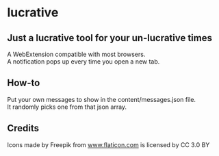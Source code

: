 # lucrative

## Just a lucrative tool for your un-lucrative times

A WebExtension compatible with most browsers.  
A notification pops up every time you open a new tab.

## How-to
Put your own messages to show in the content/messages.json file.  
It randomly picks one from that json array.

## Credits
Icons made by Freepik from www.flaticon.com is licensed by CC 3.0 BY 